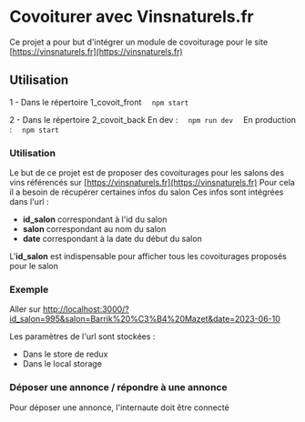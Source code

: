 # Covoiturer avec Vinsnaturels.fr 

Ce projet a pour but d'intégrer un module de covoiturage pour le site [https://vinsnaturels.fr](https://vinsnaturels.fr)

## Utilisation

1 - Dans le répertoire 1_covoit_front
    `   npm start   `

2 - Dans le répertoire 2_covoit_back
    En dev : `   npm run dev   `
    En production : `   npm start   `

### Utilisation

Le but de ce projet est de proposer des covoiturages pour les salons des vins référencés sur  [https://vinsnaturels.fr](https://vinsnaturels.fr)
Pour cela il a besoin de récupérer certaines infos du salon
Ces infos sont intégrées dans l'url :
- **id_salon** correspondant à l'id du salon
- **salon** correspondant au nom du salon
- **date** correspondant à la date du début du salon

L'**id_salon** est indispensable pour afficher tous les covoiturages proposés pour le salon

### Exemple

Aller sur [http://localhost:3000/?id_salon=995&salon=Barrik%20%C3%B4%20Mazet&date=2023-06-10](http://localhost:3000/?id_salon=995&salon=Barrik%20%C3%B4%20Mazet&date=2023-06-10) 

Les paramètres de l'url sont stockées : 
- Dans le store de redux
- Dans le local storage

### Déposer une annonce / répondre à une annonce

Pour déposer une annonce, l'internaute doit être connecté

